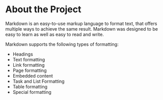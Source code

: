 # About the Project
Markdown is an easy-to-use markup language to format text, that offers multiple ways to achieve the same result. Markdown was designed to be easy to learn as well as easy to read and write. 

Markdown supports the following types of formatting:
* Headings
* Text formatting
* Link formatting
* Page formatting
* Embedded content
* Task and List Formatting
* Table formatting
* Special formatting
